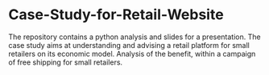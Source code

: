 # Case-Study-for-Retail-Website
The repository contains a python analysis and slides for a presentation.
The case study aims at understanding and advising a retail platform for small retailers on its economic model.
Analysis of the benefit, within a campaign of free shipping for small retailers. 
